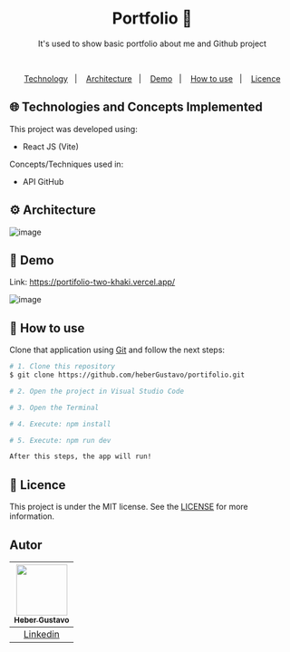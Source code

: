 <h1 align="center">
   Portfolio 📃
</h1>
<p align="center">It's used to show basic portfolio about me and Github project</p>

</br>
  
<p align="center">
  <a href="#globe_with_meridians-Technologies-and-Concepts-Implemented">Technology</a>&nbsp;&nbsp;&nbsp;|&nbsp;&nbsp;&nbsp;
   <a href="#gear-Architecture">Architecture</a>&nbsp;&nbsp;&nbsp;|&nbsp;&nbsp;&nbsp;
   <a href="#round_pushpin-demo">Demo</a>&nbsp;&nbsp;&nbsp;|&nbsp;&nbsp;&nbsp;
  <a href="#wrench-How-to-use">How to use</a>&nbsp;&nbsp;&nbsp;|&nbsp;&nbsp;&nbsp;
  <a href="#memo-Licence">Licence</a>
</p>

## :globe_with_meridians: Technologies and Concepts Implemented

This project was developed using:
- React JS (Vite)

Concepts/Techniques used in:
- API GitHub

## :gear: Architecture

![image](https://github.com/user-attachments/assets/75bfd3c8-bda9-40ba-b2bb-09516313b71f)




## :round_pushpin: Demo
Link: https://portifolio-two-khaki.vercel.app/

![image](https://github.com/user-attachments/assets/c21a8e67-c7a6-49f8-a405-e9acb9cb8ba5)


## :wrench: How to use

Clone that application using [Git](https://git-scm.com) and follow the next steps:

```bash
# 1. Clone this repository
$ git clone https://github.com/heberGustavo/portifolio.git

# 2. Open the project in Visual Studio Code

# 3. Open the Terminal

# 4. Execute: npm install

# 5. Execute: npm run dev

After this steps, the app will run!
```


## :memo: Licence 
This project is under the MIT license. See the [LICENSE](https://github.com/heberGustavo/portifolio/blob/main/LICENSE) for more information.


## Autor

| [<img src="https://avatars.githubusercontent.com/u/44476616?v=4" style="max-width: 100%;width: 90px;"><br><sub>Heber Gustavo</sub>](https://github.com/heberGustavo) |
| :---: |
|[Linkedin](https://www.linkedin.com/in/heber-gustavo/)|

